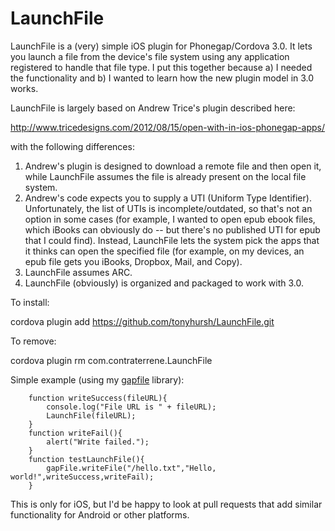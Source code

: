 LaunchFile
==========

LaunchFile is a (very) simple iOS plugin for Phonegap/Cordova 3.0. It lets you launch a file from the device's file system using any application registered to handle that file type. I put this together because a) I needed the functionality and b) I wanted to learn how the new plugin model in 3.0 works.

LaunchFile is largely based on Andrew Trice's plugin described here: 

<http://www.tricedesigns.com/2012/08/15/open-with-in-ios-phonegap-apps/> 

with the following differences:

1. Andrew's plugin is designed to download a remote file and then open it, while LaunchFile assumes the file is already present on the local file system.
2. Andrew's code expects you to supply a UTI (Uniform Type Identifier). Unfortunately, the list of UTIs is incomplete/outdated, so that's not an option in some cases (for example, I wanted to open epub ebook files, which iBooks can obviously do -- but there's no published UTI for epub that I could find). Instead, LaunchFile lets the system pick the apps that it thinks can open the specified file (for example, on my devices, an epub file gets you iBooks, Dropbox, Mail, and Copy).
3. LaunchFile assumes ARC.
4. LaunchFile (obviously) is organized and packaged to work with 3.0.

To install:

cordova plugin add https://github.com/tonyhursh/LaunchFile.git

To remove:

cordova plugin rm com.contraterrene.LaunchFile


Simple example (using my [gapfile](https://github.com/tonyhursh/gapfile "Gapfile") library):

		function writeSuccess(fileURL){
            console.log("File URL is " + fileURL);
			LaunchFile(fileURL);
        }
		function writeFail(){
			alert("Write failed.");
		}
		function testLaunchFile(){
			gapFile.writeFile("/hello.txt","Hello, world!",writeSuccess,writeFail);
		}

This is only for iOS, but I'd be happy to look at pull requests that add similar functionality for Android or other platforms.






